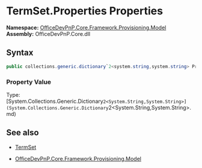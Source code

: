 # TermSet.Properties Properties
**Namespace:** [OfficeDevPnP.Core.Framework.Provisioning.Model](OfficeDevPnP.Core.Framework.Provisioning.Model.md)  
**Assembly:** OfficeDevPnP.Core.dll  
## Syntax
```C#
public collections.generic.dictionary`2<system.string,system.string> Properties { get; }
```

### Property Value
Type: [System.Collections.Generic.Dictionary`2<System.String,System.String>](System.Collections.Generic.Dictionary`2<System.String,System.String>.md) 

## See also
- [TermSet](TermSet.md) 

- [OfficeDevPnP.Core.Framework.Provisioning.Model](OfficeDevPnP.Core.Framework.Provisioning.Model.md)
